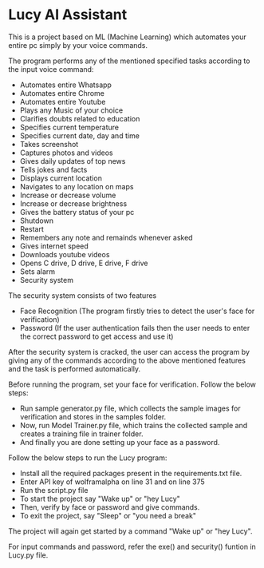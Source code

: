 # Lucy AI Assistant

This is a project based on ML (Machine Learning) which automates your entire pc simply by your voice commands.

The program performs any of the mentioned specified tasks according to the input voice command:

- Automates entire Whatsapp
- Automates entire Chrome
- Automates entire Youtube
- Plays any Music of your choice
- Clarifies doubts related to education
- Specifies current temperature
- Specifies current date, day and time
- Takes screenshot
- Captures photos and videos
- Gives daily updates of top news
- Tells jokes and facts
- Displays current location
- Navigates to any location on maps
- Increase or decrease volume
- Increase or decrease brightness
- Gives the battery status of your pc
- Shutdown 
- Restart
- Remembers any note and remainds whenever asked
- Gives internet speed
- Downloads youtube videos
- Opens C drive, D drive, E drive, F drive
- Sets alarm
- Security system

The security system consists of two features

- Face Recognition (The program firstly tries to detect the user's face for verification)
- Password (If the user authentication fails then the user needs to enter the correct password to get access and use it)

After the security system is cracked, the user can access the program by giving any of the commands according to the above mentioned features and the task is performed automatically.

Before running the program, set your face for verification. Follow the below steps:

- Run sample generator.py file, which collects the sample images for verification and stores in the samples folder.
- Now, run Model Trainer.py file, which trains the collected sample and creates a training file in trainer folder.
- And finally you are done setting up your face as a password. 

Follow the below steps to run the Lucy program:   

- Install all the required packages present in the requirements.txt file.
- Enter API key of wolframalpha on line 31 and on line 375 
- Run the script.py file
- To start the project say "Wake up" or "hey Lucy"
- Then, verify by face or password and give commands.
- To exit the project, say "Sleep" or "you need a break"

The project will again get started by a command "Wake up" or "hey Lucy".

For input commands and password, refer the exe() and security() funtion in Lucy.py file. 
